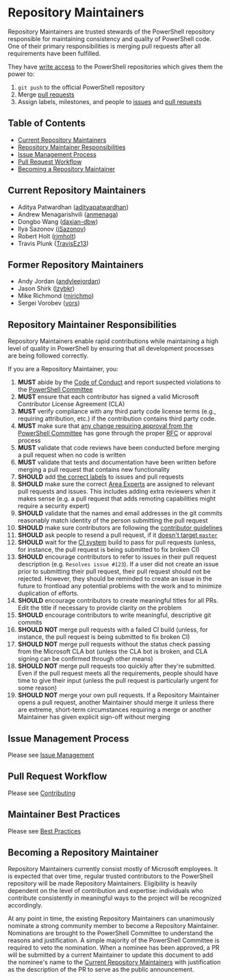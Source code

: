 # Repository Maintainers

Repository Maintainers are trusted stewards of the PowerShell repository responsible for maintaining consistency and quality of PowerShell code.
One of their primary responsibilities is merging pull requests after all requirements have been fulfilled.

They have [write access](https://docs.github.com/en/free-pro-team@latest/github/setting-up-and-managing-organizations-and-teams/repository-permission-levels-for-an-organization) to the PowerShell repositories which gives them the power to:

1. `git push` to the official PowerShell repository
1. Merge [pull requests](https://docs.github.com/pull-requests/collaborating-with-pull-requests/proposing-changes-to-your-work-with-pull-requests/about-pull-requests)
1. Assign labels, milestones, and people to [issues](https://guides.github.com/features/issues/) and [pull requests](https://docs.github.com/pull-requests/collaborating-with-pull-requests/proposing-changes-to-your-work-with-pull-requests/about-pull-requests)

## Table of Contents

- [Current Repository Maintainers](#current-repository-maintainers)
- [Repository Maintainer Responsibilities](#repository-maintainer-responsibilities)
- [Issue Management Process](#issue-management-process)
- [Pull Request Workflow](#pull-request-workflow)
- [Becoming a Repository Maintainer](#becoming-a-repository-maintainer)

## Current Repository Maintainers

<!-- please keep in alphabetical order -->

- Aditya Patwardhan ([adityapatwardhan](https://github.com/adityapatwardhan))
- Andrew Menagarishvili ([anmenaga](https://github.com/anmenaga))
- Dongbo Wang ([daxian-dbw](https://github.com/daxian-dbw))
- Ilya Sazonov ([iSazonov](https://github.com/iSazonov))
- Robert Holt ([rjmholt](https://github.com/rjmholt))
- Travis Plunk ([TravisEz13](https://github.com/TravisEz13))

## Former Repository Maintainers

<!-- please keep in alphabetical order -->

- Andy Jordan ([andyleejordan](https://github.com/andyleejordan))
- Jason Shirk ([lzybkr](https://github.com/lzybkr))
- Mike Richmond ([mirichmo](https://github.com/mirichmo))
- Sergei Vorobev ([vors](https://github.com/vors))

## Repository Maintainer Responsibilities

Repository Maintainers enable rapid contributions while maintaining a high level of quality in PowerShell by ensuring that all development processes are being followed correctly.

If you are a Repository Maintainer, you:

1. **MUST** abide by the [Code of Conduct](../../CODE_OF_CONDUCT.md) and report suspected violations to the [PowerShell Committee][ps-committee]
1. **MUST** ensure that each contributor has signed a valid Microsoft Contributor License Agreement (CLA)
1. **MUST** verify compliance with any third party code license terms (e.g., requiring attribution, etc.) if the contribution contains third party code.
1. **MUST** make sure that [any change requiring approval from the PowerShell Committee](../community/governance.md#changes-that-require-an-rfc) has gone through the proper [RFC][RFC-repo] or approval process
1. **MUST** validate that code reviews have been conducted before merging a pull request when no code is written
1. **MUST** validate that tests and documentation have been written before merging a pull request that contains new functionality
1. **SHOULD** add [the correct labels][issue-management] to issues and pull requests
1. **SHOULD** make sure the correct [Area Experts](../community/governance.md#area-experts) are assigned to relevant pull requests and issues.
  This includes adding extra reviewers when it makes sense
  (e.g. a pull request that adds remoting capabilities might require a security expert)
1. **SHOULD** validate that the names and email addresses in the git commits reasonably match identity of the person submitting the pull request
1. **SHOULD** make sure contributors are following the [contributor guidelines][CONTRIBUTING]
1. **SHOULD** ask people to resend a pull request, if it [doesn't target `master`](../../.github/CONTRIBUTING.md#lifecycle-of-a-pull-request)
1. **SHOULD** wait for the [CI system][ci-system] build to pass for pull requests
  (unless, for instance, the pull request is being submitted to fix broken CI)
1. **SHOULD** encourage contributors to refer to issues in their pull request description (e.g. `Resolves issue #123`).
  If a user did not create an issue prior to submitting their pull request, their pull request should not be rejected.
  However, they should be reminded to create an issue in the future to frontload any potential problems with the work and to minimize duplication of efforts.
1. **SHOULD** encourage contributors to create meaningful titles for all PRs.
  Edit the title if necessary to provide clarity on the problem
1. **SHOULD** encourage contributors to write meaningful, descriptive git commits
1. **SHOULD NOT** merge pull requests with a failed CI build
  (unless, for instance, the pull request is being submitted to fix broken CI)
1. **SHOULD NOT** merge pull requests without the status check passing from the Microsoft CLA bot
  (unless the CLA bot is broken, and CLA signing can be confirmed through other means)
1. **SHOULD NOT** merge pull requests too quickly after they're submitted.
  Even if the pull request meets all the requirements, people should have time to give their input
  (unless the pull request is particularly urgent for some reason)
1. **SHOULD NOT** merge your own pull requests.
  If a Repository Maintainer opens a pull request, another Maintainer should merge it unless there are extreme, short-term circumstances requiring a merge or another Maintainer has given explicit sign-off without merging

## Issue Management Process

Please see [Issue Management][issue-management]

## Pull Request Workflow

Please see [Contributing][CONTRIBUTING]

## Maintainer Best Practices

Please see [Best Practices][best-practice]

## Becoming a Repository Maintainer

Repository Maintainers currently consist mostly of Microsoft employees.
It is expected that over time, regular trusted contributors to the PowerShell repository will be made Repository Maintainers.
Eligibility is heavily dependent on the level of contribution and expertise: individuals who contribute consistently in meaningful ways to the project will be recognized accordingly.

At any point in time, the existing Repository Maintainers can unanimously nominate a strong community member to become a Repository Maintainer.
Nominations are brought to the PowerShell Committee to understand the reasons and justification.
A simple majority of the PowerShell Committee is required to veto the nomination.
When a nominee has been approved, a PR will be submitted by a current Maintainer to update this document to add the nominee's name to
the [Current Repository Maintainers](#current-repository-maintainers) with justification as the description of the PR to serve as the public announcement.

[RFC-repo]: https://github.com/PowerShell/PowerShell-RFC
[ci-system]: ../testing-guidelines/testing-guidelines.md#ci-system
[issue-management]: issue-management.md
[CONTRIBUTING]: ../../.github/CONTRIBUTING.md
[best-practice]: best-practice.md
[ps-committee]: ../community/governance.md#powershell-committee
